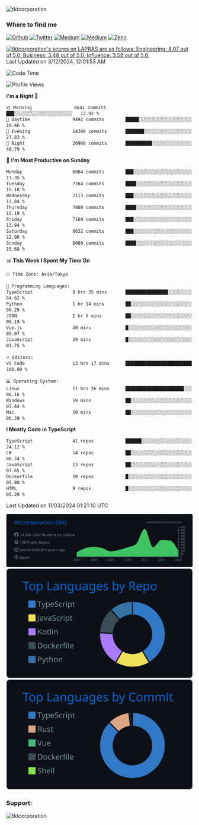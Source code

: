 <p align="left"> <img src="https://komarev.com/ghpvc/?username=tktcorporation&label=Profile%20views&color=0e75b6&style=flat" alt="tktcorporation" /> </p>

<h3>Where to find me</h3>
<p>
<a href="https://github.com/tktcorporation" target="_blank"><img alt="Github" src="https://img.shields.io/badge/GitHub-%2312100E.svg?&style=for-the-badge&logo=Github&logoColor=white" /></a>
<a href="https://twitter.com/tktcorporation" target="_blank"><img alt="Twitter" src="https://img.shields.io/badge/twitter-%231DA1F2.svg?&style=for-the-badge&logo=twitter&logoColor=white" /></a>
<a href="https://www.linkedin.com/in/tktcorporation" target="_blank"><img alt="Medium" src="https://img.shields.io/badge/linkdin-0a66c2.svg?&style=for-the-badge&logo=linkedin&logoColor=white" /></a>
<a href="https://qiita.com/tktcorporation" target="_blank"><img alt="Medium" src="https://img.shields.io/badge/qiita-55C500.svg?&style=for-the-badge&logo=qiita&logoColor=white" /></a>
<a href="https://zenn.dev/tktcorporation" target="_blank"><img alt="Zenn" src="https://img.shields.io/badge/Zenn-3EA8FF.svg?&style=for-the-badge&logo=Zenn&logoColor=white" /></a>
</p>

<!--START_SECTION:lapras-card-->
<p ><a href="https://lapras.com/public/tktcorporation" target="_blank" rel="noopener noreferrer"><img alt="tktcorporation's scores on LAPRAS are as follows: Engineering: 4.07 out of 5.0, Business: 3.48 out of 5.0, Influence: 3.58 out of 5.0." src="https://lapras-card-generator.vercel.app/api/svg?e=4.07&b=3.48&i=3.58&b1=%23232323&b2=%236d6d6d&i1=%23212121&i2=%23818181&l=en" width="300" ></a>  
Last Updated on 3/12/2024, 12:01:53 AM</p>
<!--END_SECTION:lapras-card-->
  
<!--START_SECTION:waka-->
![Code Time](http://img.shields.io/badge/Code%20Time-1%2C428%20hrs%2011%20mins-blue)

![Profile Views](http://img.shields.io/badge/Profile%20Views-1-blue)

**I'm a Night 🦉** 

```text
🌞 Morning                6641 commits        ███░░░░░░░░░░░░░░░░░░░░░░   12.92 % 
🌆 Daytime                9492 commits        █████░░░░░░░░░░░░░░░░░░░░   18.46 % 
🌃 Evening                14309 commits       ███████░░░░░░░░░░░░░░░░░░   27.83 % 
🌙 Night                  20968 commits       ██████████░░░░░░░░░░░░░░░   40.79 % 
```
📅 **I'm Most Productive on Sunday** 

```text
Monday                   6864 commits        ███░░░░░░░░░░░░░░░░░░░░░░   13.35 % 
Tuesday                  7764 commits        ████░░░░░░░░░░░░░░░░░░░░░   15.10 % 
Wednesday                7113 commits        ███░░░░░░░░░░░░░░░░░░░░░░   13.84 % 
Thursday                 7808 commits        ████░░░░░░░░░░░░░░░░░░░░░   15.19 % 
Friday                   7169 commits        ███░░░░░░░░░░░░░░░░░░░░░░   13.94 % 
Saturday                 6632 commits        ███░░░░░░░░░░░░░░░░░░░░░░   12.90 % 
Sunday                   8060 commits        ████░░░░░░░░░░░░░░░░░░░░░   15.68 % 
```


📊 **This Week I Spent My Time On** 

```text
🕑︎ Time Zone: Asia/Tokyo

💬 Programming Languages: 
TypeScript               8 hrs 35 mins       ████████████████░░░░░░░░░   64.62 % 
Python                   1 hr 14 mins        ██░░░░░░░░░░░░░░░░░░░░░░░   09.29 % 
JSON                     1 hr 5 mins         ██░░░░░░░░░░░░░░░░░░░░░░░   08.19 % 
Vue.js                   40 mins             █░░░░░░░░░░░░░░░░░░░░░░░░   05.07 % 
JavaScript               29 mins             █░░░░░░░░░░░░░░░░░░░░░░░░   03.75 % 

🔥 Editors: 
VS Code                  13 hrs 17 mins      █████████████████████████   100.00 % 

💻 Operating System: 
Linux                    11 hrs 26 mins      ██████████████████████░░░   86.16 % 
Windows                  59 mins             ██░░░░░░░░░░░░░░░░░░░░░░░   07.44 % 
Mac                      50 mins             ██░░░░░░░░░░░░░░░░░░░░░░░   06.39 % 
```

**I Mostly Code in TypeScript** 

```text
TypeScript               41 repos            ██████░░░░░░░░░░░░░░░░░░░   24.12 % 
C#                       14 repos            ██░░░░░░░░░░░░░░░░░░░░░░░   08.24 % 
JavaScript               13 repos            ██░░░░░░░░░░░░░░░░░░░░░░░   07.65 % 
Dockerfile               10 repos            █░░░░░░░░░░░░░░░░░░░░░░░░   05.88 % 
HTML                     9 repos             █░░░░░░░░░░░░░░░░░░░░░░░░   05.29 % 
```




 Last Updated on 11/03/2024 01:21:10 UTC
<!--END_SECTION:waka-->

[![](https://raw.githubusercontent.com/tktcorporation/tktcorporation/master/profile-summary-card-output/github_dark/0-profile-details.svg)](https://github.com/vn7n24fzkq/github-profile-summary-cards)
[![](https://raw.githubusercontent.com/tktcorporation/tktcorporation/master/profile-summary-card-output/github_dark/1-repos-per-language.svg)](https://github.com/vn7n24fzkq/github-profile-summary-cards) [![](https://raw.githubusercontent.com/tktcorporation/tktcorporation/master/profile-summary-card-output/github_dark/2-most-commit-language.svg)](https://github.com/vn7n24fzkq/github-profile-summary-cards)

<h3 align="left">Support:</h3>
<p><a href="https://www.buymeacoffee.com/tktcorporation"> <img align="left" src="https://cdn.buymeacoffee.com/buttons/v2/default-yellow.png" height="50" width="210" alt="tktcorporation" /></a></p><br><br>
